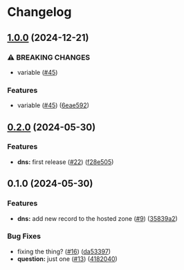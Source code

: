 # Changelog

## [1.0.0](https://github.com/ignaciocaff/release-poc/compare/dns-v0.2.0...dns-v1.0.0) (2024-12-21)


### ⚠ BREAKING CHANGES

* variable ([#45](https://github.com/ignaciocaff/release-poc/issues/45))

### Features

* variable ([#45](https://github.com/ignaciocaff/release-poc/issues/45)) ([6eae592](https://github.com/ignaciocaff/release-poc/commit/6eae592a9faef3e572cde06e7ddd4f842d8db8dd))

## [0.2.0](https://github.com/ignaciocaff/release-poc/compare/dns-v0.1.0...dns-v0.2.0) (2024-05-30)


### Features

* **dns:** first release ([#22](https://github.com/ignaciocaff/release-poc/issues/22)) ([f28e505](https://github.com/ignaciocaff/release-poc/commit/f28e5057b0d7b1a760a541a71909dfb18c89829c))

## 0.1.0 (2024-05-30)


### Features

* **dns:** add new record to the hosted zone ([#9](https://github.com/ignaciocaff/release-poc/issues/9)) ([35839a2](https://github.com/ignaciocaff/release-poc/commit/35839a230d31733706a1bb2b3d4fbd9dcb75e3ba))


### Bug Fixes

* fixing the thing? ([#16](https://github.com/ignaciocaff/release-poc/issues/16)) ([da53397](https://github.com/ignaciocaff/release-poc/commit/da53397159fe2f85106be11f4663d8fb223c84c7))
* **question:** just one ([#13](https://github.com/ignaciocaff/release-poc/issues/13)) ([4182040](https://github.com/ignaciocaff/release-poc/commit/4182040a0ea132191a395d05e8119b0b60d61627))
